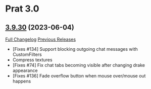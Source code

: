 # Prat 3.0

## [3.9.30](https://github.com/Legacy-of-Sylvanaar/prat-3-0/tree/3.9.30) (2023-06-04)
[Full Changelog](https://github.com/Legacy-of-Sylvanaar/prat-3-0/compare/3.9.29...3.9.30) [Previous Releases](https://github.com/Legacy-of-Sylvanaar/prat-3-0/releases)

- [Fixes #134] Support blocking outgoing chat messages with CustomFilters  
- Compress textures  
- [Fixes #74] Fix chat tabs becoming visible after changing drake appearance  
- [Fixes #136] Fade overflow button when mouse over/mouse out happens  
